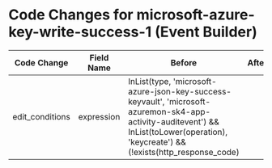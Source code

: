# Code Changes for microsoft-azure-key-write-success-1 (Event Builder)

| Code Change | Field Name | Before | After |
|-------------|------------|--------|-------|
| edit_conditions | expression | InList(type, 'microsoft-azure-json-key-success-keyvault', 'microsoft-azuremon-sk4-app-activity-auditevent') && InList(toLower(operation), 'keycreate') && (!exists(http_response_code) || !startsWithAny(http_response_code,'4', '5', '6')) | InList(type, 'microsoft-azure-json-key-success-keyvault', 'microsoft-azuremon-sk4-app-activity-auditevent') && InList(toLower(operation), 'keycreate') && !startsWithAny(http_response_code,'4', '5', '6') |